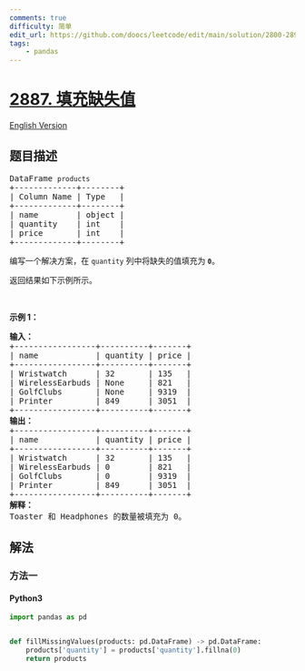 ```yaml
---
comments: true
difficulty: 简单
edit_url: https://github.com/doocs/leetcode/edit/main/solution/2800-2899/2887.Fill%20Missing%20Data/README.md
tags:
    - pandas
---
```


<!-- problem:start -->

# [2887. 填充缺失值](https://leetcode.cn/problems/fill-missing-data)

[English Version](/solution/2800-2899/2887.Fill%20Missing%20Data/README_EN.md)

## 题目描述

<!-- description:start -->

<pre>
DataFrame <code>products</code>
+-------------+--------+
| Column Name | Type   |
+-------------+--------+
| name        | object |
| quantity    | int    |
| price       | int    |
+-------------+--------+
</pre>

<p>编写一个解决方案，在 <code>quantity</code> 列中将缺失的值填充为&nbsp;<code><strong>0</strong></code>。</p>

<p>返回结果如下示例所示。</p>

<p>&nbsp;</p>
<strong class="example">示例 1：</strong>

<pre>
<strong>输入：
</strong>+-----------------+----------+-------+
| name            | quantity | price |
+-----------------+----------+-------+
| Wristwatch      | 32       | 135   |
| WirelessEarbuds | None     | 821   |
| GolfClubs       | None     | 9319  |
| Printer         | 849      | 3051  |
+-----------------+----------+-------+
<strong>输出：
</strong>+-----------------+----------+-------+
| name            | quantity | price |
+-----------------+----------+-------+
| Wristwatch      | 32       | 135   |
| WirelessEarbuds | 0        | 821   |
| GolfClubs       | 0        | 9319  |
| Printer         | 849      | 3051  |
+-----------------+----------+-------+
<b>解释：</b>
Toaster 和 Headphones 的数量被填充为 0。</pre>

<!-- description:end -->

## 解法

<!-- solution:start -->

### 方法一

<!-- tabs:start -->

#### Python3

```python
import pandas as pd


def fillMissingValues(products: pd.DataFrame) -> pd.DataFrame:
    products['quantity'] = products['quantity'].fillna(0)
    return products
```

<!-- tabs:end -->

<!-- solution:end -->

<!-- problem:end -->
